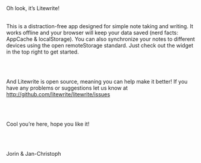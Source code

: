 <div>Oh look, it’s Litewrite!</div>

<br>

This is a distraction-free app designed for simple note taking and writing. It works offline and your browser will keep your data saved (nerd facts: AppCache & localStorage). You can also synchronize your notes to different devices using the open remoteStorage standard. Just check out the widget in the top right to get started.

<br><br>

And Litewrite is open source, meaning you can help make it better! If you have any problems or suggestions let us know at http://github.com/litewrite/litewrite/issues

<br><br>

Cool you’re here, hope you like it!

<br><br>

Jorin & Jan-Christoph
